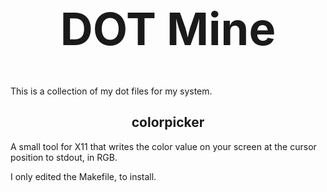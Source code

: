 <h1 align="center" style="font-size:72px">DOT Mine</h1>

This is a collection of my dot files for my system.


<h2 href="https://github.com/Ancurio/colorpicker"
align="center">colorpicker</h2>

A small tool for X11 that writes the color value on
your screen at the cursor position to stdout, in RGB.

I only edited the Makefile, to install.
